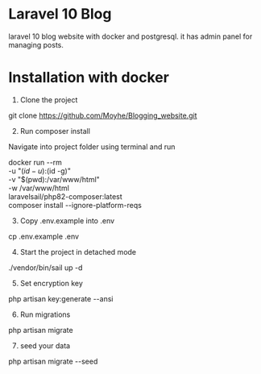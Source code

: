 # Laravel 10 Blog

laravel 10 blog website with docker and postgresql. it has admin panel for managing posts.
# Installation with docker

1. Clone the project

git clone https://github.com/Moyhe/Blogging_website.git

2. Run composer install

Navigate into project folder using terminal and run

docker run --rm \
    -u "$(id -u):$(id -g)" \
    -v "$(pwd):/var/www/html" \
    -w /var/www/html \
    laravelsail/php82-composer:latest \
    composer install --ignore-platform-reqs

3. Copy .env.example into .env

cp .env.example .env

4. Start the project in detached mode

./vendor/bin/sail up -d

5. Set encryption key

php artisan key:generate --ansi

6. Run migrations

php artisan migrate

7. seed your data

php artisan migrate --seed


